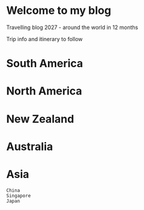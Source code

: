 # Welcome to my blog

Travelling blog 2027 - around the world in 12 months

Trip info and itinerary to follow
  # South America
  # North America
  # New Zealand
  # Australia
  # Asia
    China
    Singapore
    Japan
